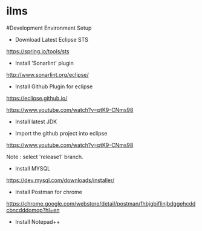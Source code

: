 # ilms

#Development Environment Setup

* Download Latest Eclipse STS

https://spring.io/tools/sts

* Install 'Sonarlint' plugin

http://www.sonarlint.org/eclipse/

* Install Github Plugin for eclipse

https://eclipse.github.io/

https://www.youtube.com/watch?v=ptK9-CNms98

* Install latest JDK

* Import the github project into eclipse

https://www.youtube.com/watch?v=ptK9-CNms98

Note : select 'release1' branch.

* Install MYSQL

https://dev.mysql.com/downloads/installer/

*  Install Postman for chrome

https://chrome.google.com/webstore/detail/postman/fhbjgbiflinjbdggehcddcbncdddomop?hl=en

*  Install Notepad++

